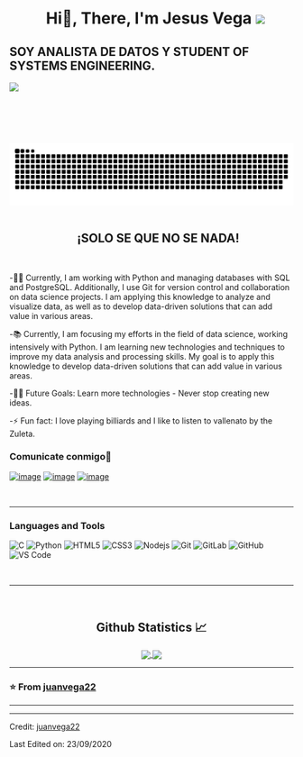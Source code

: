 
#   <h1 align="center">  Hi👋, There, I'm Jesus Vega  <img height="40" src="https://emoji.gg/assets/emoji/7333-parrotdance.gif"> 

  ##  SOY ANALISTA DE DATOS  Y STUDENT OF SYSTEMS ENGINEERING. 
<!--horizontal divider(gradiant)-->
<img src="https://user-images.githubusercontent.com/73097560/115834477-dbab4500-a447-11eb-908a-139a6edaec5c.gif">
<!--h1 without bottom border-->
<div id="user-content-toc">
  <ul align="center">
    <summary><h1 style="display: inline-block">
  </ul>
</div>

<!--- snake -->
<div align="center">
  <img  src="https://github.com/1999AZZAR/1999AZZAR/blob/main/resources/img/grid-snake.svg"
       alt="snake" /></a>
</div>

<!--h2 without bottom border-->
<div id="user-content-toc">
  <ul align="center">
    <summary><h2 style="display: inline-block"> ¡SOLO SE QUE NO SE NADA! </h2></summary>
  </ul>
</div>

-👨‍💻 Currently, I am working with Python and managing databases with SQL and PostgreSQL. Additionally, I use Git for version control and collaboration on data science projects. I am applying this knowledge to analyze and visualize data, as well as to develop data-driven solutions that can add value in various areas.
  
-📚 Currently, I am focusing my efforts in the field of data science, working intensively with Python. I am learning new technologies and techniques to improve my data analysis and processing skills. My goal is to apply this knowledge to develop data-driven solutions that can add value in various areas.

-💪🏼 Future Goals: Learn more technologies - Never stop creating new ideas.
  
-⚡ Fun fact: I love playing billiards and I like to listen to vallenato by the Zuleta. 



### Comunicate conmigo📝

[![image](https://img.shields.io/badge/LinkedIn-0077B5?style=for-the-badge&logo=linkedin&logoColor=white)](https://www.linkedin.com/in/jesus-vega-244190274/)
[![image](https://img.shields.io/badge/Instagram-E4405F?style=for-the-badge&logo=instagram&logoColor=white)](https://www.instagram.com/brantlauro/)
[![image](https://img.shields.io/badge/Gmail-D14836?style=for-the-badge&logo=gmail&logoColor=white)](mailto:produtor.juanvega1612p@gmail.com)

<br />

---

### Languages and Tools 

![C](http://img.shields.io/badge/-C-A8B9CC?style=flat-square&logo=c&logoColor=ffffff)
![Python](http://img.shields.io/badge/-Python-3776AB?style=flat-square&logo=python&logoColor=ffffff)
![HTML5](https://img.shields.io/badge/-HTML5-%23E44D27?style=flat-square&logo=html5&logoColor=ffffff)
![CSS3](https://img.shields.io/badge/-CSS3-%231572B6?style=flat-square&logo=css3)
![Nodejs](https://img.shields.io/badge/-Nodejs-339933?style=flat-square&logo=Node.js&logoColor=ffffff)
![Git](https://img.shields.io/badge/-Git-%23F05032?style=flat-square&logo=git&logoColor=%23ffffff)
![GitLab](https://img.shields.io/badge/-GitLab-FCA121?style=flat-square&logo=gitlab)
![GitHub](https://img.shields.io/badge/-GitHub-181717?style=flat-square&logo=github)
![VS Code](http://img.shields.io/badge/-VS%20Code-007ACC?style=flat-square&logo=visual-studio-code&logoColor=ffffff)

<br/>

---

<br/>

  <h2 align="center"> Github Statistics 📈 </h2>
  
  <div align="center"> 
     <a href="">
      <img align="center" src="https://github-readme-stats-sigma-five.vercel.app/api?username=Bgstatic&show_icons=true&include_all_commits=true&count_private=true&theme=react&line_height=40" />
    </a>
    <a href="">
      <img align="center" src="https://github-readme-stats.vercel.app/api/top-langs/?username=Bgstatic&theme=react&line_height=40&hide=css"/>
    </a>
</div

<br/>

---

### ⭐️ From [juanvega22](https://github.com/Juanvega22) ### 

---

[website]: http://bilgehangecici.site/
[instagram]: https://www.instagram.com/bilgehangecici
[linkedin]: https://www.linkedin.com/in/bilgehan-geçici-8b368614a/
[Spotify]: https://open.spotify.com/user/11153360645


----
Credit: [juanvega22](https://github.com/Bgstatic)

Last Edited on: 23/09/2020

